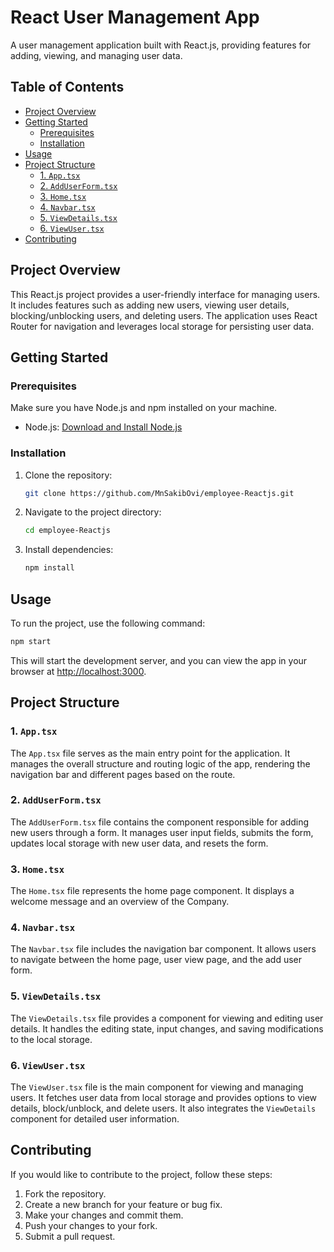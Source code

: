 # React User Management App

A user management application built with React.js, providing features for adding, viewing, and managing user data.

## Table of Contents

- [Project Overview](#project-overview)
- [Getting Started](#getting-started)
  - [Prerequisites](#prerequisites)
  - [Installation](#installation)
- [Usage](#usage)
- [Project Structure](#project-structure)
  - [1. `App.tsx`](#1-apptsx)
  - [2. `AddUserForm.tsx`](#2-adduserformtsx)
  - [3. `Home.tsx`](#3-hometsx)
  - [4. `Navbar.tsx`](#4-navbartsx)
  - [5. `ViewDetails.tsx`](#5-viewdetailstsx)
  - [6. `ViewUser.tsx`](#6-viewusertsx)
- [Contributing](#contributing)


## Project Overview

This React.js project provides a user-friendly interface for managing users. It includes features such as adding new users, viewing user details, blocking/unblocking users, and deleting users. The application uses React Router for navigation and leverages local storage for persisting user data.

## Getting Started

### Prerequisites

Make sure you have Node.js and npm installed on your machine.

- Node.js: [Download and Install Node.js](https://nodejs.org/)

### Installation

1. Clone the repository:

    ```bash
    git clone https://github.com/MnSakibOvi/employee-Reactjs.git
    ```

2. Navigate to the project directory:

    ```bash
    cd employee-Reactjs
    ```

3. Install dependencies:

    ```bash
    npm install
    ```

## Usage

To run the project, use the following command:

```bash
npm start
```

This will start the development server, and you can view the app in your browser at [http://localhost:3000](http://localhost:3000).

## Project Structure

### 1. `App.tsx`

The `App.tsx` file serves as the main entry point for the application. It manages the overall structure and routing logic of the app, rendering the navigation bar and different pages based on the route.

### 2. `AddUserForm.tsx`

The `AddUserForm.tsx` file contains the component responsible for adding new users through a form. It manages user input fields, submits the form, updates local storage with new user data, and resets the form.

### 3. `Home.tsx`

The `Home.tsx` file represents the home page component. It displays a welcome message and an overview of the Company.

### 4. `Navbar.tsx`

The `Navbar.tsx` file includes the navigation bar component. It allows users to navigate between the home page, user view page, and the add user form.

### 5. `ViewDetails.tsx`

The `ViewDetails.tsx` file provides a component for viewing and editing user details. It handles the editing state, input changes, and saving modifications to the local storage.

### 6. `ViewUser.tsx`

The `ViewUser.tsx` file is the main component for viewing and managing users. It fetches user data from local storage and provides options to view details, block/unblock, and delete users. It also integrates the `ViewDetails` component for detailed user information.

## Contributing

If you would like to contribute to the project, follow these steps:

1. Fork the repository.
2. Create a new branch for your feature or bug fix.
3. Make your changes and commit them.
4. Push your changes to your fork.
5. Submit a pull request.


